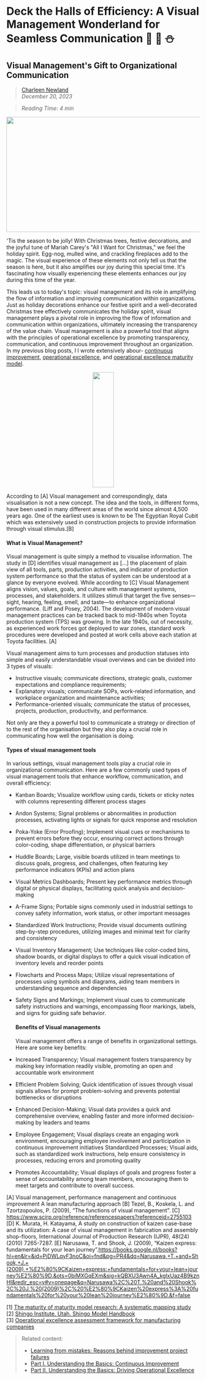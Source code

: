 # Deck the Halls of Efficiency: A Visual Management Wonderland for Seamless Communication :christmas_tree: 🎁 :snowman:
## Visual Management's Gift to Organizational Communication 

>[Charleen Newland](http://newlandcharleen.com/)<br/>
>*December 20, 2023*<br/>

>*Reading Time: 4 min*
>
<p align="center">
  <img width="550" height="300" src="https://github.com/charleennewland/blog/assets/138404574/7e8cd1e4-af70-4679-a557-9341d8a37dc4/460/300">
</p>

'Tis the season to be jolly! With Christmas trees, festive decorations, and the joyful tune of Mariah Carey's "All I Want for Christmas," we feel the holiday spirit. Egg-nog, mulled wine, and crackling fireplaces add to the magic. The visual experience of these elements not only tell us that the season is here, but it also amplifies our joy during this special time. It's fascinating how visually experiencing these elements enhances our joy during this time of the year.

This leads us to today's topic: visual management and its role in amplifying the flow of information and improving communication within organizations.
Just as holiday decorations enhance our festive spirit and a well-decorated Christmas tree effectively communicates the holiday spirit, visual management plays a pivotal role in improving the flow of information and communication within organizations, ultimately increasing the transparency of the value chain. Visual management is also a powerful tool that aligns with the principles of operational excellence by promoting transparency, communication, and continuous improvement throughout an organization. In my previous blog posts, I I wrote extensively abour- [continuous improvement](https://github.com/charleennewland/blog/blob/main/operational_excellence_pt1.md), [operational excellence](https://github.com/charleennewland/blog/blob/main/operational_excellence_pt2.md), and [operational excellence maturity model](https://github.com/charleennewland/blog/edit/post03/operational_excellence_maturity_model.md).



<p align="center">
<img width="55
  0" height="300" src="https://github.com/charleennewland/blog/assets/138404574/6a770c2b-cc82-49cc-8dc8-ec1c95a85a05/460/300">
</p>

According to [A] Visual management and correspondingly, data visualisation is not a new concept. The idea and the tools, in different forms, have been used in many different areas of the world since almost 4,500 years ago. One of the earliest uses is known to be The Egyptian Royal Cubit which was extensively used in construction projects to provide information through visual stimulus.[B]

#### What is Visual Management?
Visual management is quite simply a method to visualise information. The study in [D] identifies visual management as  […] the placement of plain view of all tools, parts, production activities, and indicator of production system performance so that the status of system can be understood at a glance by everyone evolved. While according to [C]  Visual Management aligns vision, values, goals, and culture with management systems, processes, and stakeholders. It utilizes stimuli that target the five senses—sight, hearing, feeling, smell, and taste—to enhance organizational performance. (Liff and Posey, 2004). 
The development of modern visual management practices can be tracked back to mid-1940s when Toyota production system (TPS) was growing. In the late 1940s, out of necessity, as experienced work forces got deployed to war zones, standard work procedures were developed and posted at work cells above each station at Toyota facilities. [A]

Visual management aims to turn processes and production statuses into simple and easily understandable visual overviews and can be divided into 3 types of visuals:
- Instructive visuals; communicate directions, strategic goals, customer expectations and compliance requirements;
- Explanatory visuals; communicate SOPs, work-related information, and workplace organization and maintenance activities;
- Performance-oriented visuals; communicate the status of processes, projects, production, productivity, and performance.

Not only are they a powerful tool to communicate a strategy or direction of to the rest of the organisation but they also play a crucial role in communicating how well the organisation is doing.

#### Types of visual management tools

In various settings, visual management tools play a crucial role in organizational communication. Here are a few commonly used types of visual management tools that enhance workflow, communication, and overall efficiency:

- Kanban Boards; Visualize workflow using cards, tickets or sticky notes with columns representing different process stages
- Andon Systems; Signal problems or abnormalities in production processes, activating lights or signals for quick response and resolution
- Poka-Yoke (Error Proofing); Implement visual cues or mechanisms to prevent errors before they occur, ensuring correct actions through color-coding, shape differentiation, or physical barriers
- Huddle Boards; Large, visible boards utilized in team meetings to discuss goals, progress, and challenges, often featuring key performance indicators (KPIs) and action plans
- Visual Metrics Dashboards; Present key performance metrics through digital or physical displays, facilitating quick analysis and decision-making
- A-Frame Signs; Portable signs commonly used in industrial settings to convey safety information, work status, or other important messages
- Standardized Work Instructions; Provide visual documents outlining step-by-step procedures, utilizing images and minimal text for clarity and consistency
- Visual Inventory Management; Use techniques like color-coded bins, shadow boards, or digital displays to offer a quick visual indication of inventory levels and reorder points
- Flowcharts and Process Maps; Utilize visual representations of processes using symbols and diagrams, aiding team members in understanding sequence and dependencies
- Safety Signs and Markings; Implement visual cues to communicate safety instructions and warnings, encompassing floor markings, labels, and signs for guiding safe behavior.

  #### Benefits of Visual managements
  Visual management offers a range of benefits in organizational settings. Here are some key benefits:

- Increased Transparency; Visual management fosters transparency by making key information readily visible, promoting an open and accountable work environment
- Efficient Problem Solving; Quick identification of issues through visual signals allows for prompt problem-solving and prevents potential bottlenecks or disruptions
- Enhanced Decision-Making; Visual data provides a quick and comprehensive overview, enabling faster and more informed decision-making by leaders and teams
- Employee Engagement; Visual displays create an engaging work environment, encouraging employee involvement and participation in continuous improvement initiatives
Standardized Processes; Visual aids, such as standardized work instructions, help ensure consistency in processes, reducing errors and promoting quality
- Promotes Accountability; Visual displays of goals and progress foster a sense of accountability among team members, encouraging them to meet targets and contribute to overall success.

[A] Visual management, performance management and continuous improvement A lean manufacturing approach
[B] Tezel, B., Koskela, L. and Tzortzopoulos, P. (2009), “The functions of visual management”.
[C] https://www.scirp.org/reference/referencespapers?referenceid=2755103 
[D] K. Murata, H. Katayama, A study on construction of kaizen case-base and its utilization: A case of visual management in fabrication and assembly shop-floors,
International Journal of Production Research (IJPR), 48(24) (2010) 7265-7287.
[E] Narusawa, T. and Shook, J. (2009), “Kaizen express: fundamentals for your lean journey”.https://books.google.nl/books?hl=en&lr=&id=PjDWLqyF3noC&oi=fnd&pg=PR4&dq=Narusawa,+T.+and+Shook,+J.+(2009),+%E2%80%9CKaizen+express:+fundamentals+for+your+lean+journey%E2%80%9D.&ots=0biMXGqEXm&sig=kQBXU3Awn4A_kglxUaz4B9kznHI&redir_esc=y#v=onepage&q=Narusawa%2C%20T.%20and%20Shook%2C%20J.%20(2009)%2C%20%E2%80%9CKaizen%20express%3A%20fundamentals%20for%20your%20lean%20journey%E2%80%9D.&f=false  


[1] [The maturity of maturity model research: A systematic mapping study](https://www.sciencedirect.com/science/article/abs/pii/S0950584912001334)<br>
[2] [Shingo Institute. Utah. Shingo Model Handbook](https://shingo.org/shingo-model/)<br>
[3] [Operational excellence assessment framework for manufacturing companies](https://www.sciencedirect.com/science/article/pii/S2212827116309155)<br>


>Related content:
>- [Learning from mistakes: Reasons behind improvement project failures](https://github.com/charleennewland/blog/blob/post02/process_improvement_failures.md)
>- [Part I. Understanding the Basics: Continuous Improvement](https://github.com/charleennewland/blog/blob/main/operational_excellence_pt1.md)
>- [Part II. Understanding the Basics: Driving Operational Excellence](https://github.com/charleennewland/blog/blob/post03/operational_excellence_pt2.md)   


